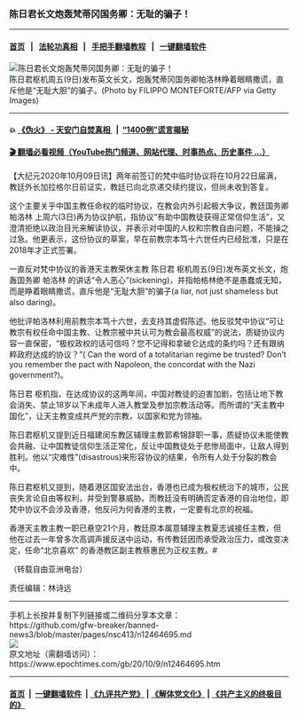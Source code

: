 ### 陈日君长文炮轰梵蒂冈国务卿：无耻的骗子！
------------------------

#### [首页](https://github.com/gfw-breaker/banned-news3/blob/master/README.md) &nbsp;&nbsp;|&nbsp;&nbsp; [法轮功真相](https://github.com/begood0513/basic/blob/master/README.md)  &nbsp;&nbsp;|&nbsp;&nbsp; [手把手翻墙教程](https://github.com/gfw-breaker/guides/wiki)  &nbsp;&nbsp;|&nbsp;&nbsp; [一键翻墙软件](https://github.com/gfw-breaker/nogfw/blob/master/README.md)  



<div><img alt="陈日君长文炮轰梵蒂冈国务卿：无耻的骗子！" class="attachment-djy_600_400 size-djy_600_400 wp-post-image" src="https://i.epochtimes.com/assets/uploads/2020/10/GettyImages-1178897913-600x400.jpg"/>
<div class="caption">
 陈日君枢机周五(9日)发布英文长文，炮轰梵蒂冈国务卿帕洛林睁着眼睛撒谎，直斥他是“无耻大胆”的骗子。(Photo by FILIPPO MONTEFORTE/AFP via Getty Images)
</div></div><hr/>

#### 💥 [《伪火》 - 天安门自焚真相 ](http://158.247.195.190:10000/videos/blog/weihuo.html)&nbsp; |&nbsp; [“1400例”谎言揭秘  ](http://158.247.195.190:10000/videos/blog/jiexi1400.html)

#### [ 🎬  翻墙必看视频（YouTube热门频道、网站代理、时事热点、历史事件 ...）](https://github.com/gfw-breaker/links/blob/master/banned.md)

<div><p>
 【大纪元2020年10月09日讯】两年前签订的梵中临时协议将在10月22日届满，教廷外长加拉格尔日前证实，教廷已向北京递交续约提议，但尚未收到答复。
</p>
<p>
 这个主要关乎中国主教任命权的临时协议，在教会内外引起极大争议，教廷国务卿
 <ok href="https://www.epochtimes.com/gb/tag/%E5%B8%95%E6%B4%9B%E6%9E%97.html">
  帕洛林
 </ok>
 上周六(3日)再为协议护航，指协议“有助中国教徒获得正常信仰生活”，又澄清拒绝以政治目光来解读协议，并表示对中国的人权和宗教自由问题，不能操之过急。他更表示，这份协议的草案，早在前教宗本笃十六世任内已经批准，只是在2018年才正式签署。
</p>
<p>
 一直反对梵中协议的香港天主教荣休主教
 <ok href="https://www.epochtimes.com/gb/tag/%E9%99%88%E6%97%A5%E5%90%9B.html">
  陈日君
 </ok>
 枢机周五(9日)发布英文长文，炮轰国务卿
 <ok href="https://www.epochtimes.com/gb/tag/%E5%B8%95%E6%B4%9B%E6%9E%97.html">
  帕洛林
 </ok>
 的讲话“令人恶心”(sickening)，并指帕格林绝不是愚蠢或无知，而是睁着眼睛撒谎，直斥他是“无耻大胆”的骗子(a liar, not just shameless but also daring)。
</p>
<p>
 他批评帕洛林利用前教宗本笃十六世，去支持其虚假陈述。他反驳梵中协议“可让教宗有权任命中国主教、让教宗被中共认可为教会最高权威”的说法，质疑协议内容一直保密，“极权政权的话可信吗？您不记得和拿破仑达成的条约吗？还有跟纳粹政府达成的协议？”( Can the word of a totalitarian regime be trusted? Don’t you remember the pact with Napoleon, the concordat with the Nazi government?)。
</p>
<p>
 <ok href="https://www.epochtimes.com/gb/tag/%E9%99%88%E6%97%A5%E5%90%9B.html">
  陈日君
 </ok>
 枢机指，在达成协议的这两年间，中国对教徒的迫害加剧，包括让地下教会消失、禁止18岁以下未成年人进入教堂及参加宗教活动等。而所谓的“天主教中国化”，让天主教变成共产党的宗教，以国家和党为领袖。
</p>
<p>
 陈日君枢机又提到近日福建闵东教区辅理主教郭希锦辞职一事，质疑协议未能使教会共融、让中国教徒信仰生活正常化，反让中国教徒处于悲惨局面中，让敌人得到胜利。他以“灾难性”(disastrous)来形容协议的结果，令所有人处于分裂的教会中。
</p>
<p>
 陈日君枢机又提到，随着港区国安法出台，香港也已成为极权统治下的城市，公民丧失言论自由等权利，并受到警暴威胁。而教廷没有明确否定香港的自治地位，即梵中协议不会涉及香港，他反问为何香港的主教，一定要有北京的祝福。
</p>
<p>
 香港天主教主教一职已悬空21个月，教廷原本属意辅理主教夏志诚接任主教，但他在过去一年曾多次高调声援反送中运动，有传教廷因而承受政治压力，或改变决定，任命“北京喜欢” 的香港教区副主教蔡惠民为正权主教。#
</p>
<p>
 （转载自由亚洲电台）
</p>
<p>
 责任编辑：林诗远
</p>
</div>
<hr/>
手机上长按并复制下列链接或二维码分享本文章：<br/>
https://github.com/gfw-breaker/banned-news3/blob/master/pages/nsc413/n12464695.md <br/>
<a href='https://github.com/gfw-breaker/banned-news3/blob/master/pages/nsc413/n12464695.md'><img src='https://github.com/gfw-breaker/banned-news3/blob/master/pages/nsc413/n12464695.md.png'/></a> <br/>
原文地址（需翻墙访问）：https://www.epochtimes.com/gb/20/10/9/n12464695.htm


------------------------
#### [首页](https://github.com/gfw-breaker/banned-news3/blob/master/README.md) &nbsp;|&nbsp; [一键翻墙软件](https://github.com/gfw-breaker/nogfw/blob/master/README.md) &nbsp;| [《九评共产党》](https://github.com/gfw-breaker/9ping.md/blob/master/README.md#九评之一评共产党是什么) | [《解体党文化》](https://github.com/gfw-breaker/jtdwh.md/blob/master/README.md) | [《共产主义的终极目的》](https://github.com/gfw-breaker/gczydzjmd.md/blob/master/README.md)


<img src='http://gfw-breaker.win/banned-news3/pages/nsc413/n12464695.md' width='0px' height='0px'/>